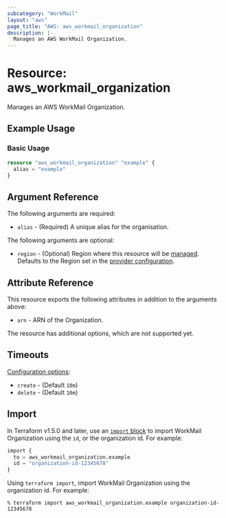 ```yaml
---
subcategory: "WorkMail"
layout: "aws"
page_title: "AWS: aws_workmail_organization"
description: |-
  Manages an AWS WorkMail Organization.
---
```


# Resource: aws_workmail_organization

Manages an AWS WorkMail Organization.

## Example Usage

### Basic Usage

```terraform
resource "aws_workmail_organization" "example" {
  alias = "example"
}
```

## Argument Reference

The following arguments are required:

* `alias` - (Required) A unique alias for the organisation.

The following arguments are optional:

* `region` - (Optional) Region where this resource will be [managed](https://docs.aws.amazon.com/general/latest/gr/rande.html#regional-endpoints). Defaults to the Region set in the [provider configuration](https://registry.terraform.io/providers/hashicorp/aws/latest/docs#aws-configuration-reference).

## Attribute Reference

This resource exports the following attributes in addition to the arguments above:

* `arn` - ARN of the Organization.

The resource has additional options, which are not supported yet.

## Timeouts

[Configuration options](https://developer.hashicorp.com/terraform/language/resources/syntax#operation-timeouts):

* `create` - (Default `10m`)
* `delete` - (Default `10m`)

## Import

In Terraform v1.5.0 and later, use an [`import` block](https://developer.hashicorp.com/terraform/language/import) to import WorkMail Organization using the `id`, or the organization id. For example:

```terraform
import {
  to = aws_workmail_organization.example
  id = "organization-id-12345678"
}
```

Using `terraform import`, import WorkMail Organization using the organization id. For example:

```console
% terraform import aws_workmail_organization.example organization-id-12345678
```

